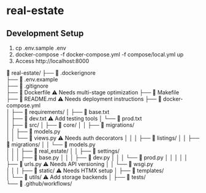 # real-estate

## Development Setup
1. cp .env.sample .env
2. docker-compose -f docker-compose.yml -f compose/local.yml up
3. Access http://localhost:8000

📁 real-estate/
├── 📄 .dockerignore        
├── 📄 .env.example         
├── 📄 .gitignore           
├── 📄 Dockerfile            ⚠️ Needs multi-stage optimization
├── 📄 Makefile             
├── 📄 README.md             ⚠️ Needs deployment instructions
├── 📄 docker-compose.yml   
│
├── 📁 requirements/
│   ├── 📄 base.txt         
│   ├── 📄 dev.txt           ⚠️ Add testing tools
│   └── 📄 prod.txt         
│
├── 📁 src/
│   ├── 📁 core/
│   │   ├── 📁 migrations/  
│   │   ├── 📄 models.py    
│   │   └── 📄 views.py      ⚠️ Needs auth decorators
│   │
│   ├── 📁 listings/
│   │   ├── 📁 migrations/
│   │   └── 📄 models.py    
│   │
│   ├── 📁 real_estate/
│   │   ├── 📄 settings/    
│   │   │   ├── 📄 base.py
│   │   │   ├── 📄 dev.py
│   │   │   └── 📄 prod.py
│   │   │
│   │   ├── 📄 urls.py       ⚠️ Needs API versioning
│   │   └── 📄 wsgi.py      
│   │
│   ├── 📁 static/           ⚠️ Needs HTMX setup
│   ├── 📁 templates/       
│   └── 📁 utils/            ⚠️ Add storage backends
│
├── 📁 tests/               
└── 📁 .github/workflows/   






















